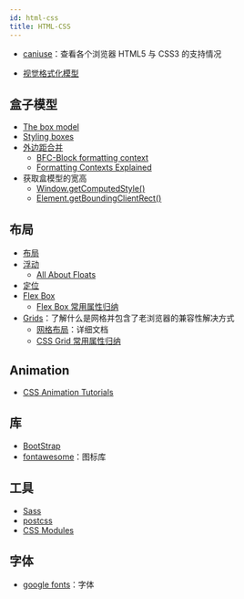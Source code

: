 ```yaml
---
id: html-css
title: HTML-CSS
---
```


- [caniuse](https://caniuse.com/)：查看各个浏览器 HTML5 与 CSS3 的支持情况

- [视觉格式化模型](https://developer.mozilla.org/zh-CN/docs/Web/Guide/CSS/Visual_formatting_model)

## 盒子模型

- [The box model](https://developer.mozilla.org/en-US/docs/Learn/CSS/Introduction_to_CSS/Box_model)
- [Styling boxes](https://developer.mozilla.org/zh-CN/docs/Learn/CSS/Styling_boxes)
- [外边距合并](https://developer.mozilla.org/zh-CN/docs/Web/CSS/CSS_Box_Model/Mastering_margin_collapsing)
    - [BFC-Block formatting context](https://developer.mozilla.org/en-US/docs/Web/Guide/CSS/Block_formatting_context)
    - [Formatting Contexts Explained](https://developer.mozilla.org/en-US/docs/Web/CSS/CSS_Flow_Layout/Formatting_Contexts_Explained)
- 获取盒模型的宽高
    - [Window.getComputedStyle()](https://developer.mozilla.org/zh-CN/docs/Web/API/Window/getComputedStyle)
    - [Element.getBoundingClientRect()](https://developer.mozilla.org/zh-CN/docs/Web/API/Element/getBoundingClientRect)
## 布局

- [布局](https://developer.mozilla.org/zh-CN/docs/Learn/CSS/CSS_layout)
- [浮动](https://developer.mozilla.org/zh-CN/docs/Learn/CSS/CSS_layout/Floats)
    - [All About Floats](https://css-tricks.com/all-about-floats/)
- [定位](https://developer.mozilla.org/zh-CN/docs/Learn/CSS/CSS_layout/%E5%AE%9A%E4%BD%8D)
- [Flex Box](https://developer.mozilla.org/zh-CN/docs/Learn/CSS/CSS_layout/Flexbox)
    - [Flex Box 常用属性归纳](https://blog.luohuidong.cn/2019/01/19/flexbox/)
- [Grids](https://developer.mozilla.org/en-US/docs/Learn/CSS/CSS_layout/Grids)：了解什么是网格并包含了老浏览器的兼容性解决方式
    - [网格布局](https://developer.mozilla.org/zh-CN/docs/Web/CSS/CSS_Grid_Layout)：详细文档
    - [CSS Grid 常用属性归纳](https://blog.luohuidong.cn/2019/01/31/css-grid/)
## Animation

- [CSS Animation Tutorials](https://cssanimation.rocks/)

## 库

- [BootStrap](https://getbootstrap.com/)
- [fontawesome](https://fontawesome.com/)：图标库

## 工具

- [Sass](https://sass-lang.com/)
- [postcss](https://postcss.org/)
- [CSS Modules](https://github.com/css-modules/css-modules)

## 字体

- [google fonts](https://fonts.google.com/)：字体